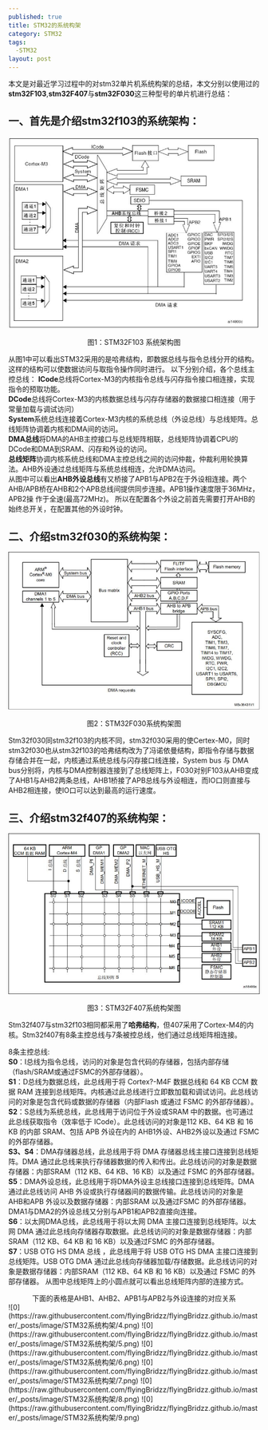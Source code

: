 ```yaml
---
published: true  
title: STM32的系统构架  
category: STM32  
tags:  
  -STM32  
layout: post  
---
```


本文是对最近学习过程中的对stm32单片机系统构架的总结，本文分别以使用过的**stm32F103**,**stm32F407**与**stm32F030**这三种型号的单片机进行总结：

## 一、首先是介绍stm32f103的系统架构：

![图1：STM32F103 系统架构图](https://raw.githubusercontent.com/flyingBridzz/flyingBridzz.github.io/master/_posts/image/STM32系统构架/1.png)  
<center>图1：STM32F103 系统架构图</center>

从图1中可以看出STM32采用的是哈弗结构，即数据总线与指令总线分开的结构。这样的结构可以使数据访问与取指令操作同时进行。
以下分别介绍，各个总线主控总线：
**ICode**总线将Cortex-M3的内核指令总线与闪存指令接口相连接，实现指令的预取功能。  
**DCode**总线将Cortex-M3的内核数据总线与闪存存储器的数据接口相连接（用于常量加载与调试访问）  
**System**系统总线连接着Cortex-M3内核的系统总线（外设总线）与总线矩阵。总线矩阵协调着内核和DMA间的访问。  
**DMA总线**将DMA的AHB主控接口与总线矩阵相联，总线矩阵协调着CPU的DCode和DMA到SRAM、闪存和外设的访问。  
**总线矩阵**协调内核系统总线和DMA主控总线之间的访问仲裁，仲裁利用轮换算法。AHB外设通过总线矩阵与系统总线相连，允许DMA访问。  
从图中可以看出**AHB外设总线**有又桥接了APB1与APB2在于外设相连接。两个AHB/APB桥在AHB和2个APB总线间提供同步连接。APB1操作速度限于36MHz，APB2操 作于全速(最高72MHz)。 所以在配置各个外设之前首先需要打开AHB的始终总开关，在配置其他的外设时钟。

## 二、介绍stm32f030的系统构架：

![图2：STM32F030系统构架图](https://raw.githubusercontent.com/flyingBridzz/flyingBridzz.github.io/master/_posts/image/STM32系统构架/2.png)  
<center>图2：STM32F030系统构架图</center>  

Stm32f030同stm32f103的内核不同，stm32f030采用的使Certex-M0，同时stm32f030也从stm32f103的哈弗结构改为了冯诺依曼结构，即指令存储与数据存储合并在一起，内核通过系统总线与闪存接口线连接，System bus 与 DMA bus分别将，内核与DMA控制器连接到了总线矩阵上，F030对别F103从AHB变成了AHB1与AHB2两条总线，AHB1桥接了APB总线与外设相连，而IO口则直接与AHB2相连接，使IO口可以达到最高的运行速度。

## 三、介绍stm32f407的系统构架：

![图3：STM32F407系统构架图](https://raw.githubusercontent.com/flyingBridzz/flyingBridzz.github.io/master/_posts/image/STM32系统构架/3.png)
<center>图3：STM32F407系统构架图</center>  

Stm32f407与stm32f103相同都采用了**哈弗结构**，但407采用了Cortex-M4的内核。Stm32f407有8条主控总线与7条被控总线，他们通过总线矩阵相连接。  

8条主控总线:  
**S0**：I总线为指令总线，访问的对象是包含代码的存储器，包括内部存储（flash/SRAM或通过FSMC的外部存储器）。  
**S1**：D总线为数据总线，此总线用于将 Cortex?-M4F 数据总线和 64 KB CCM 数据 RAM 连接到总线矩阵。内核通过此总线进行立即数加载和调试访问。此总线访问的对象是包含代码或数据的存储器（内部Flash 或通过 FSMC 的外部存储器）。  
**S2**：S总线为系统总线，此总线用于访问位于外设或SRAM 中的数据。也可通过此总线获取指令（效率低于 ICode）。此总线访问的对象是112 KB、64 KB 和 16 KB 的内部 SRAM、包括 APB 外设在内的 AHB1外设、AHB2外设以及通过 FSMC 的外部存储器。  
**S3、S4**：DMA存储器总线，此总线用于将 DMA 存储器总线主接口连接到总线矩阵。DMA 通过此总线来执行存储器数据的传入和传出。此总线访问的对象是数据存储器：内部SRAM（112 KB、64 KB、16 KB）以及通过 FSMC 的外部存储器。  
**S5**：DMA外设总线，此总线用于将DMA外设主总线接口连接到总线矩阵。DMA 通过此总线访问 AHB 外设或执行存储器间的数据传输。此总线访问的对象是 AHB和APB 外设以及数据存储器：内部SRAM 以及通过FSMC 的外部存储器。DMA1与DMA2的外设总线又分别与APB1和APB2直接向连接。  
**S6**：以太网DMA总线，此总线用于将以太网 DMA 主接口连接到总线矩阵。以太网 DMA 通过此总线向存储器存取数据。此总线访问的对象是数据存储器：内部SRAM（112 KB、64 KB 和 16 KB）以及通过FSMC 的外部存储器。  
**S7**：USB OTG HS DMA 总线 ，此总线用于将 USB OTG HS DMA 主接口连接到总线矩阵。USB OTG DMA 通过此总线向存储器加载/存储数据。此总线访问的对象是数据存储器：内部SRAM（112 KB、64 KB 和 16 KB）以及通过 FSMC 的外部存储器。
从图中总线矩阵上的小圆点就可以看出总线矩阵内部的连接方式。  

<center>下面的表格是AHB1、AHB2、APB1与APB2与外设连接的对应关系</center>  
![0](https://raw.githubusercontent.com/flyingBridzz/flyingBridzz.github.io/master/_posts/image/STM32系统构架/4.png)  
![0](https://raw.githubusercontent.com/flyingBridzz/flyingBridzz.github.io/master/_posts/image/STM32系统构架/5.png)  
![0](https://raw.githubusercontent.com/flyingBridzz/flyingBridzz.github.io/master/_posts/image/STM32系统构架/6.png)  
![0](https://raw.githubusercontent.com/flyingBridzz/flyingBridzz.github.io/master/_posts/image/STM32系统构架/7.png)  
![0](https://raw.githubusercontent.com/flyingBridzz/flyingBridzz.github.io/master/_posts/image/STM32系统构架/8.png)  
![0](https://raw.githubusercontent.com/flyingBridzz/flyingBridzz.github.io/master/_posts/image/STM32系统构架/9.png)  
